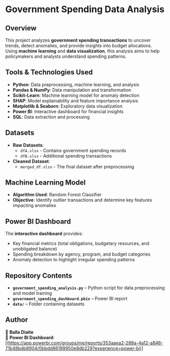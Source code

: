 # Government Spending Data Analysis

## Overview
This project analyzes **government spending transactions** to uncover trends, detect anomalies, and provide insights into budget allocations. Using **machine learning** and **data visualization**, this analysis aims to help policymakers and analysts understand spending patterns.

## Tools & Technologies Used
- **Python**: Data preprocessing, machine learning, and analysis
- **Pandas & NumPy**: Data manipulation and transformation
- **Scikit-Learn**: Machine learning model for anomaly detection
- **SHAP**: Model explainability and feature importance analysis
- **Matplotlib & Seaborn**: Exploratory data visualization
- **Power BI**: Interactive dashboard for financial insights
- **SQL**: Data extraction and processing

## Datasets
- **Raw Datasets**:  
  - `dfA.xlsx` - Contains government spending records  
  - `dfB.xlsx` - Additional spending transactions  
- **Cleaned Dataset**:  
  - `merged_df.xlsx` - The final dataset after preprocessing

## Machine Learning Model
- **Algorithm Used**: Random Forest Classifier
- **Objective**: Identify outlier transactions and determine key features impacting anomalies

## Power BI Dashboard
The **interactive dashboard** provides:
- Key financial metrics (total obligations, budgetary resources, and unobligated balance)
- Spending breakdown by agency, program, and budget categories
- Anomaly detection to highlight irregular spending patterns

## Repository Contents
- **`government_spending_analysis.py`** – Python script for data preprocessing and model training
- **`government_spending_dashboard.pbix`** – Power BI report
- **`data/`** – Folder containing datasets

## Author
🚀 **Balla Diaite**  
📌 **Power BI Dashboard**: [(https://app.powerbi.com/groups/me/reports/353aaea2-288a-4a12-a846-71b48bdb8904/0bbdd86199950e8db229?experience=power-bi)]
